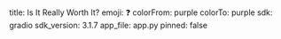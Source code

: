 title: Is It Really Worth It?
emoji: ❓
colorFrom: purple
colorTo: purple
sdk: gradio
sdk_version: 3.1.7
app_file: app.py
pinned: false